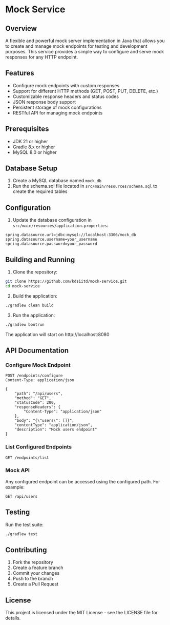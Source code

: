 # Mock Service

## Overview
A flexible and powerful mock server implementation in Java that allows you to create and manage mock endpoints for testing and development purposes. This service provides a simple way to configure and serve mock responses for any HTTP endpoint.

## Features
- Configure mock endpoints with custom responses
- Support for different HTTP methods (GET, POST, PUT, DELETE, etc.)
- Customizable response headers and status codes
- JSON response body support
- Persistent storage of mock configurations
- RESTful API for managing mock endpoints

## Prerequisites
- JDK 21 or higher
- Gradle 8.x or higher
- MySQL 8.0 or higher

## Database Setup
1. Create a MySQL database named `mock_db`
2. Run the schema.sql file located in `src/main/resources/schema.sql` to create the required tables

## Configuration
1. Update the database configuration in `src/main/resources/application.properties`:
```properties
spring.datasource.url=jdbc:mysql://localhost:3306/mock_db
spring.datasource.username=your_username
spring.datasource.password=your_password
```

## Building and Running
1. Clone the repository:
```bash
git clone https://github.com/kdsiitd/mock-service.git
cd mock-service
```

2. Build the application:
```bash
./gradlew clean build
```

3. Run the application:
```bash
./gradlew bootrun
```

The application will start on http://localhost:8080

## API Documentation

### Configure Mock Endpoint
```http
POST /endpoints/configure
Content-Type: application/json

{
    "path": "/api/users",
    "method": "GET",
    "statusCode": 200,
    "responseHeaders": {
        "Content-Type": "application/json"
    },
    "body": "{\"users\": []}",
    "contentType": "application/json",
    "description": "Mock users endpoint"
}
```

### List Configured Endpoints
```http
GET /endpoints/list
```

### Mock API
Any configured endpoint can be accessed using the configured path. For example:
```http
GET /api/users
```

## Testing
Run the test suite:
```bash
./gradlew test
```

## Contributing
1. Fork the repository
2. Create a feature branch
3. Commit your changes
4. Push to the branch
5. Create a Pull Request

## License
This project is licensed under the MIT License - see the LICENSE file for details.